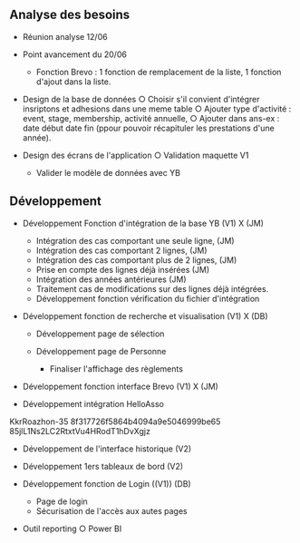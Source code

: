 
## Analyse des besoins
- Réunion analyse 12/06
- Point avancement du 20/06
    - Fonction Brevo : 1 fonction de remplacement de la liste, 1 fonction d'ajout dans la liste.      
- Design de la base de données
        ○ Choisir s'il convient d'intégrer insriptons et adhesions dans une meme table
        ○ Ajouter type d'activité : event, stage, membership, activité annuelle, 
        ○ Ajouter dans ans-ex : date début date fin (ppour pouvoir récapituler les prestations d'une année).

- Design des écrans de l'application
        ○ Validation maquette V1
        
    - Valider le modèle de données avec YB

## Développement
- Développement Fonction d'intégration de la base YB (V1) X (JM)
    - Intégration des cas comportant une seule ligne, (JM)
    - Intégration des cas comportant 2 lignes, (JM)
    - Intégration des cas comportant plus de 2 lignes, (JM)
    - Prise en compte des lignes déjà insérées (JM)
    - Intégration des années antérieures (JM)
    - Traitement cas de modifications sur des lignes déjà intégrées.
    - Développement fonction vérification du fichier d'intégration

- Développement fonction de recherche et visualisation (V1) X (DB)
    - Développement page de sélection
        
    - Développement page de Personne
        - Finaliser l'affichage des règlements

- Développement fonction interface Brevo (V1) X (JM)

- Développement intégration HelloAsso

 KkrRoazhon-35
 8f317726f5864b4094a9e5046999be65
 85jlL1Ns2LC2RtxtVu4HRodT1hDvXgjz


- Développement de l'interface historique (V2)

- Développement 1ers tableaux de bord (V2)

- Développement fonction de Login ((V1)) (DB)
    - Page de login
    - Sécurisation de l'accès aux autes pages
    
- Outil reporting
        ○ Power BI
        
    
